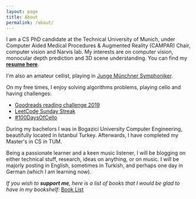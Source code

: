 ```yaml
---
layout: page
title: About
permalink: /about/
---
```


I am a CS PhD candidate at the Technical University of Munich, under Computer Aided Medical Procedures & Augmented Reality (CAMPAR) Chair, computer vision and Narvis lab. My interests are on computer vision, monocular depth prediction and 3D scene understanding. You can find my **[resume here](https://docs.google.com/gview?url=https://github.com/evinpinar/evinpinar.github.io/raw/master/Ornek_EvinPinar.pdf&embedded=true)**.

I'm also an amateur cellist, playing in [Junge Münchner Symphoniker](http://junge-muenchner-symphoniker.de). <br/>

On my free times, I enjoy solving algorithms problems, playing cello and having challenges:
- [Goodreads reading challenge 2019](https://www.goodreads.com/user_challenges/19659783)
- [LeetCode Sunday Streak](https://leetcode.com/epinar/)
- [#100DaysOfCello](https://www.instagram.com/s/aGlnaGxpZ2h0OjE4MDE2NjM5NTk3MTA4NTEx?igshid=u5jyi05pw0ho)

During my bachelors I was in Bogazici University Computer Engineering, beautifully located in Istanbul Turkey. Afterwards, I have completed my Master's in CS in TUM. 

Being a passionate learner and a keen music listener, I will be blogging on either technical stuff, research, ideas on anything, or on music. I will be majorly posting in English, sometimes in Turkish, and perhaps one day in German (which I am learning now).  


_If you wish to **support me**, here is a list of books that I would be glad to have in my bookshelf:_ [Book List](https://www.amazon.de/hz/wishlist/ls/1XSZWWFOWGE6J?ref_=wl_share)
